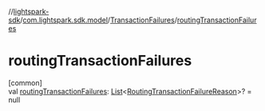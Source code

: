 //[lightspark-sdk](../../../index.md)/[com.lightspark.sdk.model](../index.md)/[TransactionFailures](index.md)/[routingTransactionFailures](routing-transaction-failures.md)

# routingTransactionFailures

[common]\
val [routingTransactionFailures](routing-transaction-failures.md): [List](https://kotlinlang.org/api/latest/jvm/stdlib/kotlin.collections/-list/index.html)&lt;[RoutingTransactionFailureReason](../-routing-transaction-failure-reason/index.md)&gt;? = null
